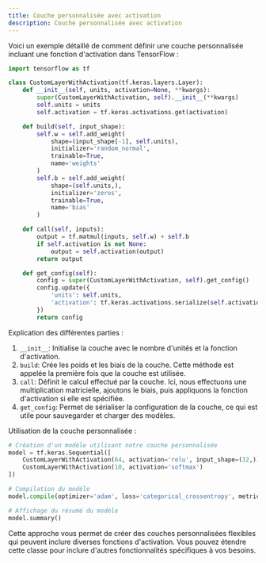 ```yaml
---
title: Couche personnalisée avec activation
description: Couche personnalisée avec activation
---
```


Voici un exemple détaillé de comment définir une couche personnalisée incluant une fonction d'activation dans TensorFlow :

```python
import tensorflow as tf

class CustomLayerWithActivation(tf.keras.layers.Layer):
    def __init__(self, units, activation=None, **kwargs):
        super(CustomLayerWithActivation, self).__init__(**kwargs)
        self.units = units
        self.activation = tf.keras.activations.get(activation)

    def build(self, input_shape):
        self.w = self.add_weight(
            shape=(input_shape[-1], self.units),
            initializer='random_normal',
            trainable=True,
            name='weights'
        )
        self.b = self.add_weight(
            shape=(self.units,),
            initializer='zeros',
            trainable=True,
            name='bias'
        )

    def call(self, inputs):
        output = tf.matmul(inputs, self.w) + self.b
        if self.activation is not None:
            output = self.activation(output)
        return output

    def get_config(self):
        config = super(CustomLayerWithActivation, self).get_config()
        config.update({
            'units': self.units,
            'activation': tf.keras.activations.serialize(self.activation)
        })
        return config

```

Explication des différentes parties :

1. `__init__`: Initialise la couche avec le nombre d'unités et la fonction d'activation.
2. `build`: Crée les poids et les biais de la couche. Cette méthode est appelée la première fois que la couche est utilisée.
3. `call`: Définit le calcul effectué par la couche. Ici, nous effectuons une multiplication matricielle, ajoutons le biais, puis appliquons la fonction d'activation si elle est spécifiée.
4. `get_config`: Permet de sérialiser la configuration de la couche, ce qui est utile pour sauvegarder et charger des modèles.

Utilisation de la couche personnalisée :

```python
# Création d'un modèle utilisant notre couche personnalisée
model = tf.keras.Sequential([
    CustomLayerWithActivation(64, activation='relu', input_shape=(32,)),
    CustomLayerWithActivation(10, activation='softmax')
])

# Compilation du modèle
model.compile(optimizer='adam', loss='categorical_crossentropy', metrics=['accuracy'])

# Affichage du résumé du modèle
model.summary()

```

Cette approche vous permet de créer des couches personnalisées flexibles qui peuvent inclure diverses fonctions d'activation. Vous pouvez étendre cette classe pour inclure d'autres fonctionnalités spécifiques à vos besoins.